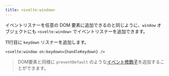 ```yaml
---
title: <svelte:window>
---
```


イベントリスナーを任意の DOM 要素に追加できるのと同じように、`window` オブジェクトにも `<svelte:window>` でイベントリスナーを追加できます。

11行目に `keydown` リスナーを追加します。

```svelte
<svelte:window on:keydown={handleKeydown} />
```

> DOM要素と同様に `preventDefault` のような[イベント修飾子](/tutorial/event-modifiers)を追加することができます。
